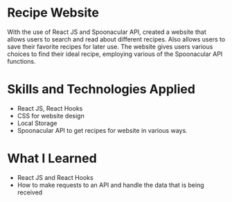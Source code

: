 # Recipe Website

With the use of React JS and Spoonacular API, created a website that allows users to search and read about different recipes. Also allows users to save their favorite recipes for later use. The website gives users various choices to find their ideal recipe, employing various of the Spoonacular API functions.

# Skills and Technologies Applied

- React JS, React Hooks
- CSS for website design
- Local Storage
- Spoonacular API to get recipes for website in various ways.

# What I Learned

- React JS and React Hooks
- How to make requests to an API and handle the data that is being received
